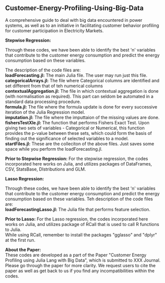 ## Customer-Energy-Profiling-Using-Big-Data
A comprehensive guide to deal with big data encountered in power systems, as well as to an initiative in facilitating customer
behavior profiling for customer participation in Electricity Markets.  



**Stepwise Regression:**  

Through these codes, we have been able to identify the best 'n' variables that contribute to the customer energy consumption and predict the energy consumption based on these variables.

The description of the code files are:  
**loadForecasting.jl:**   The main Julia file. The user may run just this file.   
**categoricalArrays.jl:** The file where Categorical columns are identified and set different from that of teh numerical columns  
**contextualAggregation.jl:** The file in which contextual aggregation is done (with normalisation as required). This part can seldom be automated in a standard data processing procedure.  
**formula.jl:**           The file where the formula update is done for every successive iteration of the Julia Regression model.   
**imputation.jl:**        The file where the imputtaion of the missing values are done.  
**fishersTestXle.jl:**    The function that performs Fishers Exact Test. Upon giving two sets of variables - Categorical or Numerical, this function provides the p-value between these sets,
  which could form the basis of finding out the significance of selected variables to a model.  
**startFiles.jl:**        These are the colleciton of the above files. Just saves some space while you perform the loadForecasting.jl.  

**Prior to Stepwise Regression:**
For the stepwise regression, the codes incorporated here works on Julia, and utilizes packages of DataFrames, CSV, StatsBase, DIstributions and GLM.  


**Lasso Regression:**  

Through these codes, we have been able to identify the best 'n' variables that contribute to the customer energy consumption and predict the energy consumption based on these variables.
Teh description of the code files are:  
**loadForecastingLasso.jl:** The Julia file that performs feature selection.

**Prior to Lasso:**
For the Lasso regression, the codes incorporated here works on Julia, and utilizes package of RCall that is used to call R functions to Julia.  
  While using RCall, remember to install the packages "gglasso" and "dplyr" at the first run.

**About the Paper:**  
These codes are developed as a part of the Paper "Customer Energy Profiling using Julia Lang with Big Data", which is submitted to XXX Journal.  
Please go through the paper for more clarity. We request users to cite the paper as well as get back to us if you find any incompatibilities within the codes.
